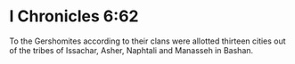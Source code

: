 # I Chronicles 6:62

To the Gershomites according to their clans were allotted thirteen cities out of the tribes of Issachar, Asher, Naphtali and Manasseh in Bashan.
